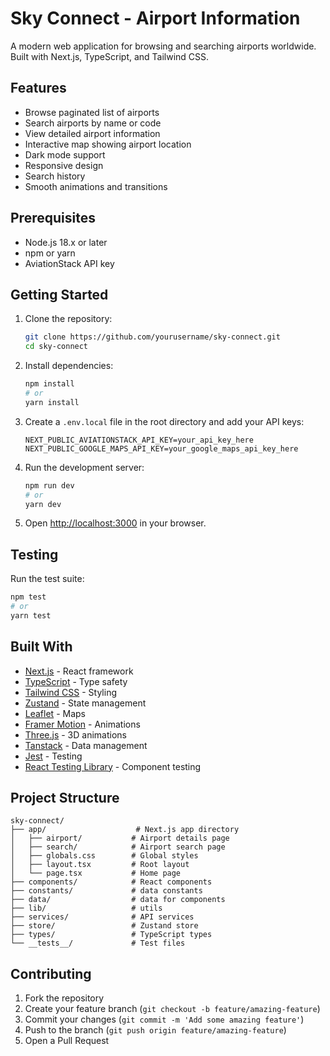 # Sky Connect - Airport Information

A modern web application for browsing and searching airports worldwide. Built with Next.js, TypeScript, and Tailwind CSS.

## Features

- Browse paginated list of airports
- Search airports by name or code
- View detailed airport information
- Interactive map showing airport location
- Dark mode support
- Responsive design
- Search history
- Smooth animations and transitions

## Prerequisites

- Node.js 18.x or later
- npm or yarn
- AviationStack API key

## Getting Started

1. Clone the repository:

   ```bash
   git clone https://github.com/yourusername/sky-connect.git
   cd sky-connect
   ```

2. Install dependencies:

   ```bash
   npm install
   # or
   yarn install
   ```

3. Create a `.env.local` file in the root directory and add your API keys:

   ```
   NEXT_PUBLIC_AVIATIONSTACK_API_KEY=your_api_key_here
   NEXT_PUBLIC_GOOGLE_MAPS_API_KEY=your_google_maps_api_key_here
   ```

4. Run the development server:

   ```bash
   npm run dev
   # or
   yarn dev
   ```

5. Open [http://localhost:3000](http://localhost:3000) in your browser.

## Testing

Run the test suite:

```bash
npm test
# or
yarn test
```

## Built With

- [Next.js](https://nextjs.org/) - React framework
- [TypeScript](https://www.typescriptlang.org/) - Type safety
- [Tailwind CSS](https://tailwindcss.com/) - Styling
- [Zustand](https://github.com/pmndrs/zustand) - State management
- [Leaflet](https://leafletjs.com/) - Maps
- [Framer Motion](https://www.framer.com/motion/) - Animations
- [Three.js](https://threejs.org/) - 3D animations
- [Tanstack](https://tanstack.com/) - Data management
- [Jest](https://jestjs.io/) - Testing
- [React Testing Library](https://testing-library.com/docs/react-testing-library/intro/) - Component testing

## Project Structure

```
sky-connect/
├── app/                    # Next.js app directory
│   ├── airport/           # Airport details page
│   ├── search/            # Airport search page
│   ├── globals.css        # Global styles
│   ├── layout.tsx         # Root layout
│   └── page.tsx           # Home page
├── components/            # React components
├── constants/             # data constants
├── data/                  # data for components
├── lib/                   # utils
├── services/              # API services
├── store/                 # Zustand store
├── types/                 # TypeScript types
└── __tests__/             # Test files
```

## Contributing

1. Fork the repository
2. Create your feature branch (`git checkout -b feature/amazing-feature`)
3. Commit your changes (`git commit -m 'Add some amazing feature'`)
4. Push to the branch (`git push origin feature/amazing-feature`)
5. Open a Pull Request
